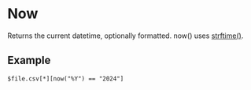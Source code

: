 
# Now

Returns the current datetime, optionally formatted. now() uses [strftime()](https://strftime.org/).

## Example

    $file.csv[*][now("%Y") == "2024"]





